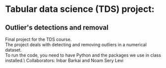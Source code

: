 # Tabular data science (TDS) project:
## Outlier's detections and removal
Final project for the TDS course.\
The project deals with detecting and removing outliers in a numerical dataset.\
To run the code, you need to have Python and the packages we use in class installed.\ 
Collaborators: Inbar Barkai and Noam Sery Levi
